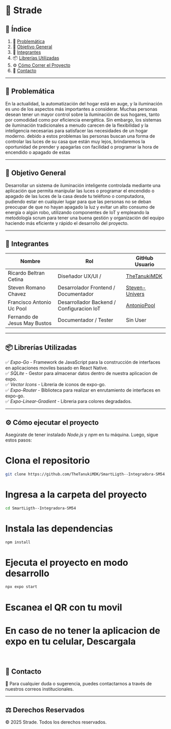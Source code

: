 # 📌 Strade

## 📖 Índice
1. 📌 [Problemática](#problematica)
2. 🎯 [Objetivo General](#objetivo-general)
4. 👥 [Integrantes](#integrantes)
5. 📦 [Librerías Utilizadas](#librerias-utilizadas)
6. ⚙️ [Cómo Correr el Proyecto](#como-correr-el-proyecto)
7. 📩 [Contacto](#contacto)

---

## 🛑 Problemática
En la actualidad, la automatización del hogar está en auge, y la iluminación es uno de los aspectos más importantes a considerar. Muchas personas desean tener un mayor control sobre la iluminación de sus hogares, tanto por comodidad como por eficiencia energética. Sin embargo, los sistemas de iluminación tradicionales a menudo carecen de la flexibilidad y la inteligencia necesarias para satisfacer las necesidades de un hogar moderno. debido a estos problemas las personas buscan una forma de controlar las luces de su casa que están muy lejos, brindaremos la oportunidad de prender y apagarlas con facilidad o programar la hora de encendido o apagado de estas 

---

## 🎯 Objetivo General
Desarrollar un sistema de iluminación inteligente controlada mediante una aplicación que permita manipular las luces o programar el encendido o apagado de las luces de la casa desde tu teléfono o computadora, pudiendo estar en cualquier lugar para que las personas no se deban preocupar de que no hayan apagado la luz y evitar un alto consumo de energía o algún robo, utilizando componentes de IoT y empleando la metodología scrum para tener una buena gestión y organización del equipo haciendo más eficiente y rápido el desarrollo del proyecto. 

---

## 👥 Integrantes

| Nombre                          | Rol            | GitHub Usuario  |
|--------------------------------|---------------|-------------------|
| Ricardo Beltran Cetina         | Diseñador UX/UI / | [TheTanukiMDK](https://github.com/TheTanukiMDK)  | 
| Steven Romano Chavez           | Desarrolador Frontend / Documentador | [Steven-Univers](https://github.com/Steven-Univers)|
| Francisco Antonio Uc Pool | Desarrollador Backend / Configuracion IoT | [AntonioPool](https://github.com/AntonioPool) |
| Fernando de Jesus May Bustos   | Documentador / Tester | Sin User| 

---

## 📦 Librerías Utilizadas
✅ *Expo-Go* - Framework de JavaScript para la construcción de interfaces en aplicaciones moviles basado en React Native.  
✅ *SQLite* - Gestor para almacenar datos dentro de nuestra aplicacion de expo.  
✅ *Vector Icons* - Libreria de iconos de expo-go.  
✅ *Expo-Router* - Biblioteca para realizar en enrutamiento de interfaces en expo-go.  
✅ *Expo-Linear-Gradient* - Libreria para colores degradados.  

---

## ⚙️ Cómo ejecutar el proyecto 
Asegúrate de tener instalado *Node.js* y *npm* en tu máquina. Luego, sigue estos pasos:


# Clona el repositorio
```bash
git clone https://github.com/TheTanukiMDK/SmartLigth--Integradora-SM54.git
```
# Ingresa a la carpeta del proyecto
```bash
cd SmartLigth--Integradora-SM54
```
# Instala las dependencias
```bash
npm install
```

# Ejecuta el proyecto en modo desarrollo
```bash
npx expo start
```

# Escanea el QR con tu movil

# En caso de no tener la aplicacion de expo en tu celular, Descargala
 ⁠

## 📩 Contacto
📧 Para cualquier duda o sugerencia, puedes contactarnos a través de nuestros correos institucionales.

---

## ⚖️ Derechos Reservados
©️ 2025 Strade. Todos los derechos reservados.
